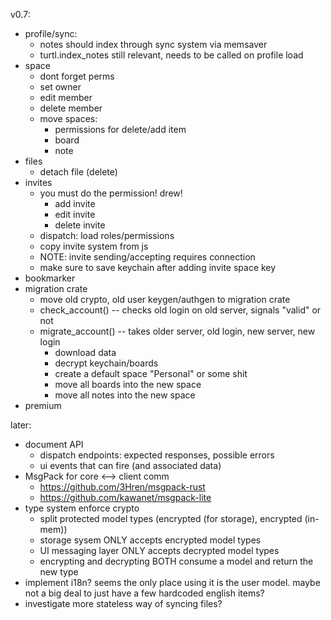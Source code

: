 v0.7:
- profile/sync:
  - notes should index through sync system via memsaver
  - turtl.index_notes still relevant, needs to be called on profile load
- space
  - dont forget perms
  - set owner
  - edit member
  - delete member
  - move spaces:
    - permissions for delete/add item
    - board
    - note
- files
  - detach file (delete)
- invites
  - you must do the permission! drew!
    - add invite
    - edit invite
    - delete invite
  - dispatch: load roles/permissions
  - copy invite system from js
  - NOTE: invite sending/accepting requires connection
  - make sure to save keychain after adding invite space key
- bookmarker
- migration crate
  - move old crypto, old user keygen/authgen to migration crate
  - check_account() -- checks old login on old server, signals "valid" or not
  - migrate_account() -- takes older server, old login, new server, new login
    - download data
	- decrypt keychain/boards
	- create a default space "Personal" or some shit
	- move all boards into the new space
	- move all notes into the new space
- premium

later:
- document API
  - dispatch endpoints: expected responses, possible errors
  - ui events that can fire (and associated data)
- MsgPack for core <--> client comm
  - https://github.com/3Hren/msgpack-rust
  - https://github.com/kawanet/msgpack-lite
- type system enforce crypto
  - split protected model types (encrypted (for storage), encrypted (in-mem))
  - storage sysem ONLY accepts encrypted model types
  - UI messaging layer ONLY accepts decrypted model types
  - encrypting and decrypting BOTH consume a model and return the new type
- implement i18n? seems the only place using it is the user model. maybe not a
  big deal to just have a few hardcoded english items?
- investigate more stateless way of syncing files?


